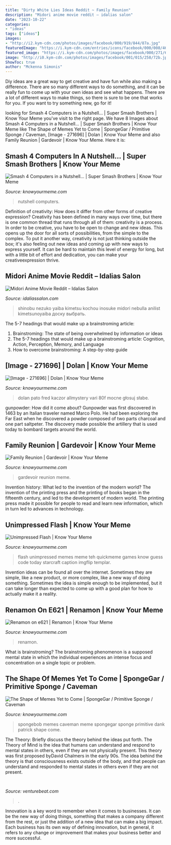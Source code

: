 ```yaml
---
title: "Dirty White Lies Ideas Reddit ~ Family Reunion"
description: "Midori anime movie reddit – idalias salon"
date: "2023-10-22"
categories:
- "ideas"
tags: ["ideas"]
images:
- "http://i2.kym-cdn.com/photos/images/facebook/000/919/844/87a.jpg"
featuredImage: "https://i.kym-cdn.com/entries/icons/facebook/000/008/469/flash7template.jpg"
featured_image: "https://i.kym-cdn.com/photos/images/facebook/000/271/696/80f.png"
image: "http://i0.kym-cdn.com/photos/images/facebook/001/015/258/72b.jpg"
ShowToc: true
author: "Mckenna Simonis"
---
```



Diy ideas are a great way to get creative and have fun while also making a difference. There are so many different ways to do something, and it can be really fun to come up with your own ideas and see what happens. There are a lot of different ways to make things, so there is sure to be one that works for you. If you want to try something new, go for it!

	

		
looking for Smash 4 Computers in a Nutshell... | Super Smash Brothers | Know Your Meme you've visit to the right page. We have 8 Images about Smash 4 Computers in a Nutshell... | Super Smash Brothers | Know Your Meme like The Shape of Memes Yet to Come | SpongeGar / Primitive Sponge / Caveman, [Image - 271696] | Dolan | Know Your Meme and also Family Reunion | Gardevoir | Know Your Meme. Here it is:
		
    
## Smash 4 Computers In A Nutshell... | Super Smash Brothers | Know Your Meme

<img loading=lazy src="http://i2.kym-cdn.com/photos/images/facebook/000/847/934/da2.jpeg" onerror="this.onerror=null;this.src='https://tse4.mm.bing.net/th?id=OIP.cEhRwCoOPQsvW6WPOwjmxAHaR7&amp;pid=15.1';" alt="Smash 4 Computers in a Nutshell... | Super Smash Brothers | Know Your Meme">

_Source: knowyourmeme.com_

>nutshell computers. 

	

Definition of creativity: How does it differ from other forms of creative expression?
Creativity has been defined in many ways over time, but there is one common thread that runs through all of them: creativity is a process. In order to be creative, you have to be open to change and new ideas. This opens up the door for all sorts of possibilities, from the simple to the complex.
To put it another way, creativity is not just thinking outside the box; it's also feeling out new ideas and coming up with new ways to express yourself. It can be hard to maintain this level of energy for long, but with a little bit of effort and dedication, you can make your creativeexpression thrive.

    
## Midori Anime Movie Reddit – Idalias Salon

<img loading=lazy src="https://i.pinimg.com/originals/81/38/04/813804f9c9ac530e480bc6f7806e1eac.png" onerror="this.onerror=null;this.src='https://tse1.mm.bing.net/th?id=OIP.ORahlhT3JTa5ZTMqjABQlQHaH9&amp;pid=15.1';" alt="Midori Anime Movie Reddit – Idalias Salon">

_Source: idaliassalon.com_

>shinobu nezuko yaiba kimetsu kochou inosuke midori nebulla anilist kimetsunoyaiba доску выбрать. 

	

The 5-7 headings that would make up a brainstroming article:
1. Brainstroming: The state of being overwhelmed by information or ideas
2. The 5-7 headings that would make up a brainstroming article: Cognition, Action, Perception, Memory, and Language
3. How to overcome brainstroming: A step-by-step guide

    
## [Image - 271696] | Dolan | Know Your Meme

<img loading=lazy src="https://i.kym-cdn.com/photos/images/facebook/000/271/696/80f.png" onerror="this.onerror=null;this.src='https://tse3.mm.bing.net/th?id=OIP.ubrr2yQoD4fJC6cUmNyr4gHaGm&amp;pid=15.1';" alt="[Image - 271696] | Dolan | Know Your Meme">

_Source: knowyourmeme.com_

>dolan pato fred kaczor allmystery vari 80f mocne głosuj słabe. 

	

gunpowder: How did it come about?
Gunpowder was first discovered in 1463 by an Italian traveler named Marco Polo. He had been exploring the Far East when he discovered a powder composed of two parts charcoal and one part saltpeter. The discovery made possible the artillery that is used today to bombard targets around the world.

    
## Family Reunion | Gardevoir | Know Your Meme

<img loading=lazy src="http://i2.kym-cdn.com/photos/images/facebook/000/919/844/87a.jpg" onerror="this.onerror=null;this.src='https://tse3.mm.bing.net/th?id=OIP.AWn7yJbNASBwEhuIQu5F3gHaJ4&amp;pid=15.1';" alt="Family Reunion | Gardevoir | Know Your Meme">

_Source: knowyourmeme.com_

>gardevoir reunion meme. 

	

Invention history: What led to the invention of the modern world?
The invention of the printing press and the printing of books began in the fifteenth century, and led to the development of modern world. The printing press made it possible for people to read and learn new information, which in turn led to advances in technology.

    
## Unimpressed Flash | Know Your Meme

<img loading=lazy src="https://i.kym-cdn.com/entries/icons/facebook/000/008/469/flash7template.jpg" onerror="this.onerror=null;this.src='https://tse4.mm.bing.net/th?id=OIP.CBOq2wtHQi3K1756UvxOqAHaLW&amp;pid=15.1';" alt="Unimpressed Flash | Know Your Meme">

_Source: knowyourmeme.com_

>flash unimpressed memes meme teh quickmeme games know guess code today starcraft caption imgflip templar. 

	

Invention ideas can be found all over the internet. Sometimes they are simple, like a new product, or more complex, like a new way of doing something. Sometimes the idea is simple enough to be implemented, but it can take longer than expected to come up with a good plan for how to actually make it a reality.

    
## Renamon On E621 | Renamon | Know Your Meme

<img loading=lazy src="https://i.kym-cdn.com/photos/images/facebook/000/968/856/55f.png" onerror="this.onerror=null;this.src='https://tse2.mm.bing.net/th?id=OIP.3C8I6NgQRzantPsypis8MwHaFz&amp;pid=15.1';" alt="Renamon on e621 | Renamon | Know Your Meme">

_Source: knowyourmeme.com_

>renamon. 

	

What is brainstroming?
The brainstroming phenomenon is a supposed mental state in which the individual experiences an intense focus and concentration on a single topic or problem.

    
## The Shape Of Memes Yet To Come | SpongeGar / Primitive Sponge / Caveman

<img loading=lazy src="http://i0.kym-cdn.com/photos/images/facebook/001/015/258/72b.jpg" onerror="this.onerror=null;this.src='https://tse1.mm.bing.net/th?id=OIP.HIPhtHgDHbZ_NjzH853DGgHaHa&amp;pid=15.1';" alt="The Shape of Memes Yet to Come | SpongeGar / Primitive Sponge / Caveman">

_Source: knowyourmeme.com_

>spongebob memes caveman meme spongegar sponge primitive dank patrick shape come. 

	

The Theory: Briefly discuss the theory behind the ideas put forth.
The Theory of Mind is the idea that humans can understand and respond to mental states in others, even if they are not physically present. This theory was first proposed byDavid Chalmers in the early 90s. The idea behind the theory is that consciousness exists outside of the body, and that people can understand and responded to mental states in others even if they are not present.

    
## 

<img loading=lazy src="https://venturebeat.com/wp-content/uploads/2019/06/shopify-3d-models.jpg" onerror="this.onerror=null;this.src='https://tse1.mm.bing.net/th?id=OIP.TT16MF0Uq6X0jOCyCSpPPwHaEo&amp;pid=15.1';" alt="">

_Source: venturebeat.com_

>. 

	

Innovation is a key word to remember when it comes to businesses. It can be the new way of doing things, something that makes a company different from the rest, or just the addition of a new idea that can make a big impact. Each business has its own way of defining innovation, but in general, it refers to any change or improvement that makes your business better and more successful.

